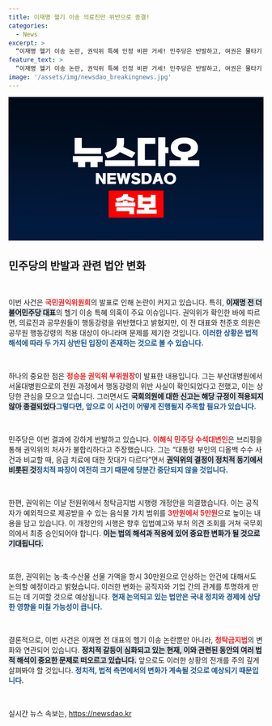 ```yaml
---
title: 이재명 헬기 이송 의료진만 위반으로 종결!
categories:
  - News
excerpt: >
  “이재명 헬기 이송 논란, 권익위 특혜 인정 비판 거세! 민주당은 반발하고, 여권은 물타기 우려. 김영란법 개정안도 주목받는 가운데, 이 사건이 정치적 속셈의 연장선이라고?” 클릭하고 진실을 확인해보세요!
feature_text: >
  “이재명 헬기 이송 논란, 권익위 특혜 인정 비판 거세! 민주당은 반발하고, 여권은 물타기 우려. 김영란법 개정안도 주목받는 가운데, 이 사건이 정치적 속셈의 연장선이라고?” 클릭하고 진실을 확인해보세요!
image: '/assets/img/newsdao_breakingnews.jpg'
---
```


<p><img src="/assets/img/newsdao_breakingnews.jpg" alt="firstkoreanews 속보" /></p>

<h2 data-ke-size="size26">민주당의 반발과 관련 법안 변화</h2>

<p data-ke-size="size16">&nbsp;</p>

<p>이번 사건은 <b><span style="color: #ee2323;">국민권익위원회</span></b>의 발표로 인해 논란이 커지고 있습니다. 특히, <b><span style="background-color: #21538527;">이재명 전 더불어민주당 대표</span></b>의 헬기 이송 특혜 의혹이 주요 이슈입니다. 권익위가 확인한 바에 따르면, 의료진과 공무원들이 행동강령을 위반했다고 밝혔지만, 이 전 대표와 천준호 의원은 공무원 행동강령의 적용 대상이 아니라며 문제를 제기한 것입니다. <b><span style="color: #1a5490;">이러한 상황은 법적 해석에 따라 두 가지 상반된 입장이 존재하는 것으로 볼 수 있습니다.</span></b></p>

<p data-ke-size="size16">&nbsp;</p>

<p>하나의 중요한 점은 <b><span style="color: #ee2323;">정승윤 권익위 부위원장</span></b>이 발표한 내용입니다. 그는 부산대병원에서 서울대병원으로의 전원 과정에서 행동강령의 위반 사실이 확인되었다고 전했고, 이는 상당한 관심을 모으고 있습니다. 그러면서도 <b><span style="background-color: #21538527;">국회의원에 대한 신고는 해당 규정이 적용되지 않아 종결되었다</span></b고 강조했습니다. 이는 여당과 야당 간의 충돌을 더욱 격화시키는 계기가 될 것으로 보입니다. <b><span style="color: #1a5490;">그렇다면, 앞으로 이 사건이 어떻게 진행될지 주목할 필요가 있습니다.</span></b></p>

<p data-ke-size="size16">&nbsp;</p>

<p>민주당은 이번 결과에 강하게 반발하고 있습니다. <b><span style="color: #ee2323;">이해식 민주당 수석대변인</span></b>은 브리핑을 통해 권익위의 처사가 불합리하다고 주장했습니다. 그는 “대통령 부인의 디올백 수수 사건과 비교할 때, 응급 치료에 대한 잣대가 다르다”면서 <b><span style="background-color: #21538527;">권익위의 결정이 정치적 동기에서 비롯된 것</span></b이라고 비난했습니다. 이는 정치적 긴장을 더욱 고조시킬 것으로 예상되며, 향후 국회에서 어떤 법안 논의가 이루어질지 귀추가 주목됩니다. <b><span style="color: #1a5490;">정치적 파장이 여전히 크기 때문에 당분간 중단되지 않을 것입니다.</span></b></p>

<p data-ke-size="size16">&nbsp;</p>

<p>한편, 권익위는 이날 전원위에서 청탁금지법 시행령 개정안을 의결했습니다. 이는 공직자가 예외적으로 제공받을 수 있는 음식물 가치 범위를 <b><span style="color: #ee2323;">3만원에서 5만원</span></b>으로 높이는 내용을 담고 있습니다. 이 개정안의 시행은 향후 입법예고와 부처 의견 조회를 거쳐 국무회의에서 최종 승인되어야 합니다. <b><span style="background-color: #21538527;">이는 법의 해석과 적용에 있어 중요한 변화가 될 것으로 기대됩니다.</span></b> </p>

<p data-ke-size="size16">&nbsp;</p>

<p>또한, 권익위는 농·축·수산물 선물 가액을 항시 30만원으로 인상하는 안건에 대해서도 논의할 예정이라고 밝혔습니다. 이러한 변화는 공직자와 기업 간의 관계를 투명하게 만드는 데 기여할 것으로 예상됩니다. <b><span style="color: #1a5490;">현재 논의되고 있는 법안은 국내 정치와 경제에 상당한 영향을 미칠 가능성이 큽니다.</span></b></p>

<p data-ke-size="size16">&nbsp;</p>

<p>결론적으로, 이번 사건은 이재명 전 대표의 헬기 이송 논란뿐만 아니라, <b><span style="color: #ee2323;">청탁금지법</span></b>의 변화와 연관되어 있습니다. <b><span style="background-color: #21538527;">정치적 갈등이 심화되고 있는 현재, 이와 관련된 동안의 여러 법적 해석이 중요한 문제로 떠오르고 있습니다.</span></b> 앞으로도 이러한 상황의 전개를 주의 깊게 살펴봐야 할 것입니다. <b><span style="color: #1a5490;">정치적, 법적 측면에서의 변화가 계속될 것으로 예상되기 때문입니다.</span></b> </p>

<p data-ke-size="size16">&nbsp;</p>
실시간 뉴스 속보는, <a href="https://newsdao.kr" rel="dofollow">https://newsdao.kr</a>


